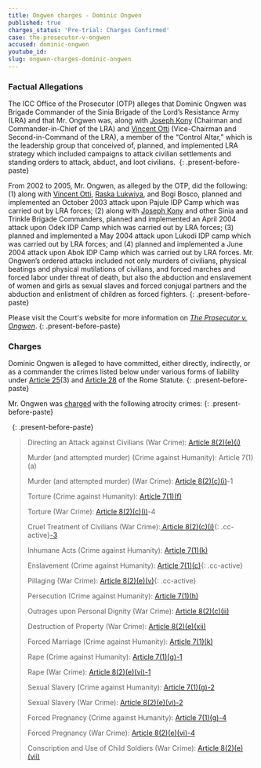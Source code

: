 ```yaml
---
title: Ongwen charges - Dominic Ongwen
published: true
charges_status: 'Pre-trial: Charges Confirmed'
case: the-prosecutor-v-ongwen
accused: dominic-ongwen
youtube_id:
slug: ongwen-charges-dominic-ongwen
---
```


### Factual Allegations

The ICC Office of the Prosecutor (OTP) alleges that Dominic Ongwen was Brigade Commander of the Sinia Brigade of the Lord’s Resistance Army (LRA) and that Mr. Ongwen was, along with [Joseph Kony](https://www.aba-icc.org/accused/joseph-kony/)&nbsp;(Chairman and Commander-in-Chief of the LRA) and [Vincent Otti](https://www.aba-icc.org/accused/vincent-otti/) (Vice-Chairman and Second-in-Command of the LRA), a member of the “Control Altar,” which is the leadership group that conceived of, planned, and implemented LRA strategy which included campaigns to attack civilian settlements and standing orders to attack, abduct, and loot civilians.&nbsp;
{: .present-before-paste}

From 2002 to 2005, Mr. Ongwen, as alleged by the OTP, did the following: (1) along with [Vincent Otti](https://www.aba-icc.org/accused/vincent-otti/), [Raska Lukwiya](https://www.aba-icc.org/accused/raska-lukwiya/), and Bogi Bosco, planned and implemented an October 2003 attack upon Pajule IDP Camp which was carried out by LRA forces; (2) along with [Joseph Kony](https://www.aba-icc.org/accused/joseph-kony/) and other Sinia and Trinkle Brigade Commanders, planned and implemented an April 2004 attack upon Odek IDP Camp which was carried out by LRA forces; (3) planned and implemented a May 2004 attack upon Lukodi IDP camp which was carried out by LRA forces; and (4) planned and implemented a June 2004 attack upon Abok IDP Camp which was carried out by LRA forces. Mr. Ongwen’s ordered attacks included not only murders of civilians, physical beatings and physical mutilations of civilians, and forced marches and forced labor under threat of death, but also the abduction and enslavement of women and girls as sexual slaves and forced conjugal partners and the abduction and enlistment of children as forced fighters.
{: .present-before-paste}

Please visit the Court's website for more information on [*The Prosecutor v. Ongwen*](https://www.icc-cpi.int/uganda/ongwen).
{: .present-before-paste}

### Charges

Dominic Ongwen is alleged to have committed, either directly, indirectly, or as a commander the crimes listed below under various forms of liability under&nbsp;[Article 25](http://www.casematrixnetwork.org/case-m/klamberg-commentary/rome-statute/#c1198)(3) and [Article 28](https://cilrap-lexsitus.org/clicc#c1201)&nbsp;of the Rome Statute.
{: .present-before-paste}

Mr. Ongwen was [charged](https://www.icc-cpi.int/CourtRecords/CR2016_02331.PDF) with the following atrocity crimes:
{: .present-before-paste}

&nbsp;
{: .present-before-paste}

> Directing an Attack against Civilians (War Crime):&nbsp;[Article 8(2)(e)(i)](https://cilrap-lexsitus.org/clicc/8-2-e-i/8-2-e-i)
>
>
> Murder (and attempted murder) (Crime against Humanity): Article 7(1)(a)
>
>
> Murder (and attempted murder) (War Crime):&nbsp;[Article 8(2)(c)(i)](https://cilrap-lexsitus.org/clicc/8-2-c-i-5/8-2-c-i-5)\-1
>
>
> Torture (Crime against Humanity): [Article 7(1)(f)](https://cilrap-lexsitus.org/clicc/7-1-f/7-1-f)
>
>
> Torture (War Crime): [Article 8(2)(c)(i)](https://cilrap-lexsitus.org/clicc/8-2-c-i-4/8-2-c-i-4)\-4
>
>
> Cruel Treatment of Civilians (War Crime):[&nbsp;](__notset__)[Article 8(2)(c)(i)](https://cilrap-lexsitus.org/clicc/8-2-c-i-3/8-2-c-i-3){: .cc-active}[\-3](__notset__)
>
>
> Inhumane Acts (Crime against Humanity): [Article 7(1)(k)](http://www.casematrixnetwork.org/cmn-knowledge-hub/klamberg-commentary/elements-of-crime/#c2301)
>
>
> Enslavement (Crime against Humanity):&nbsp;[Article 7(1)(c)](){: .cc-active}
>
>
> Pillaging (War Crime):&nbsp;[Article 8(2)(e)(v)](https://cilrap-lexsitus.org/clicc/8-2-e-v/8-2-e-v){: .cc-active}
>
>
> Persecution (Crime against Humanity): [Article 7(1)(h)](https://cilrap-lexsitus.org/clicc/7-1-h/7-1-h)
>
>
> Outrages upon Personal Dignity (War Crime): [Article 8(2)(c)(ii)](https://cilrap-lexsitus.org/clicc/8-2-c-ii/8-2-c-ii)
>
>
> Destruction of Property (War Crime): [Article 8(2)(e)(xii)](https://cilrap-lexsitus.org/clicc/8-2-e-xii/8-2-e-xii)
>
>
> Forced Marriage (Crime against Humanity): [Article 7(1)(k)](https://cilrap-lexsitus.org/clicc/7-1-k/7-1-k)
>
>
> Rape (Crime against Humanity): [Article 7(1)(g)-1](https://cilrap-lexsitus.org/clicc/7-1-g-1/7-1-g-1)
>
>
> Rape (War Crime): [Article 8(2)(e)(vi)-1](https://cilrap-lexsitus.org/clicc/8-2e-vi-1/8-2e-vi-1)
>
>
> Sexual Slavery (Crime against Humanity): [Article 7(1)(g)-2](https://cilrap-lexsitus.org/clicc/7-1-g-2/7-1-g-2)
>
>
> Sexual Slavery (War Crime): [Article 8(2)(e)(vi)-2](https://cilrap-lexsitus.org/clicc/8-2e-vi-2/8-2e-vi-2)
>
>
> Forced Pregnancy (Crime against Humanity): [Article 7(1)(g)-4](https://cilrap-lexsitus.org/clicc/7-1-g-4/7-1-g-4)
>
>
> Forced Pregnancy (War Crime): [Article 8(2)(e)(vi)-4](https://cilrap-lexsitus.org/clicc/8-2e-vi-4/8-2e-vi-4)
>
>
> Conscription and Use of Child Soldiers (War Crime): [Article 8(2)(e)(vii)](https://cilrap-lexsitus.org/clicc/8-2-e-vii/8-2-e-vii)
